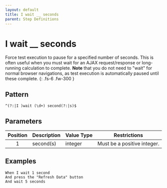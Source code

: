 ```yaml
---
layout: default
title: I wait __ seconds
parent: Step Definitions
---
```


# I wait \_\_ seconds

Force test execution to pause for a specified number of seconds. This is often useful when you must wait for an AJAX request/response or long-running calculation to complete. **Note** that you do not need to "wait" for normal browser navigations, as test execution is automatically paused until these complete.
{: .fs-6 .fw-300 }

## Pattern

```
^(?:|I )wait (\d+) second(?:|s)$
```

## Parameters

| Position | Description | Value Type | Restrictions                |
| :------: | ----------- | ---------- | --------------------------- |
|    1     | second(s)   | integer    | Must be a positive integer. |

## Examples

```gherkin
When I wait 1 second
And press the "Refresh Data" button
And wait 5 seconds
```